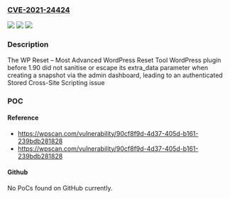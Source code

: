 ### [CVE-2021-24424](https://cve.mitre.org/cgi-bin/cvename.cgi?name=CVE-2021-24424)
![](https://img.shields.io/static/v1?label=Product&message=WP%20Reset%20%E2%80%93%20Most%20Advanced%20WordPress%20Reset%20Tool&color=blue)
![](https://img.shields.io/static/v1?label=Version&message=1.90%3C%201.90%20&color=brighgreen)
![](https://img.shields.io/static/v1?label=Vulnerability&message=CWE-79%20Cross-site%20Scripting%20(XSS)&color=brighgreen)

### Description

The WP Reset – Most Advanced WordPress Reset Tool WordPress plugin before 1.90 did not sanitise or escape its extra_data parameter when creating a snapshot via the admin dashboard, leading to an authenticated Stored Cross-Site Scripting issue

### POC

#### Reference
- https://wpscan.com/vulnerability/90cf8f9d-4d37-405d-b161-239bdb281828
- https://wpscan.com/vulnerability/90cf8f9d-4d37-405d-b161-239bdb281828

#### Github
No PoCs found on GitHub currently.

